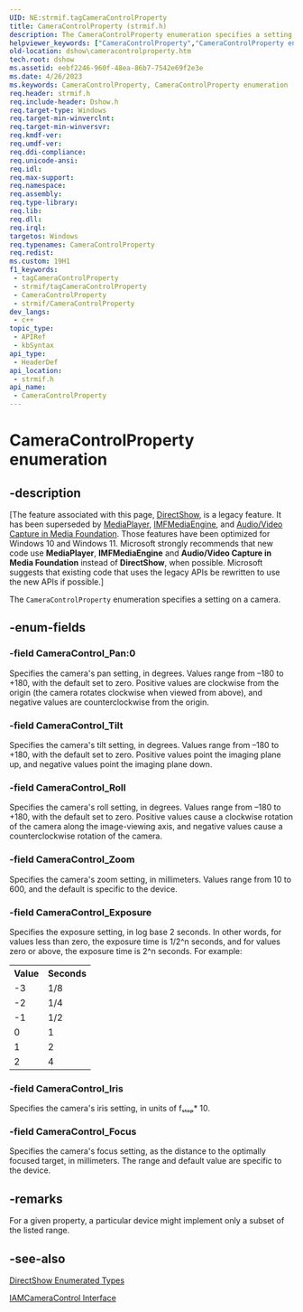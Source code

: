 ```yaml
---
UID: NE:strmif.tagCameraControlProperty
title: CameraControlProperty (strmif.h)
description: The CameraControlProperty enumeration specifies a setting on a camera.
helpviewer_keywords: ["CameraControlProperty","CameraControlProperty enumeration [DirectShow]","CameraControlPropertyEnumeration","CameraControl_Exposure","CameraControl_Focus","CameraControl_Iris","CameraControl_Pan","CameraControl_Roll","CameraControl_Tilt","CameraControl_Zoom","dshow.cameracontrolproperty","strmif/CameraControlProperty","strmif/CameraControl_Exposure","strmif/CameraControl_Focus","strmif/CameraControl_Iris","strmif/CameraControl_Pan","strmif/CameraControl_Roll","strmif/CameraControl_Tilt","strmif/CameraControl_Zoom"]
old-location: dshow\cameracontrolproperty.htm
tech.root: dshow
ms.assetid: eebf2246-960f-48ea-86b7-7542e69f2e3e
ms.date: 4/26/2023
ms.keywords: CameraControlProperty, CameraControlProperty enumeration [DirectShow], CameraControlPropertyEnumeration, CameraControl_Exposure, CameraControl_Focus, CameraControl_Iris, CameraControl_Pan, CameraControl_Roll, CameraControl_Tilt, CameraControl_Zoom, dshow.cameracontrolproperty, strmif/CameraControlProperty, strmif/CameraControl_Exposure, strmif/CameraControl_Focus, strmif/CameraControl_Iris, strmif/CameraControl_Pan, strmif/CameraControl_Roll, strmif/CameraControl_Tilt, strmif/CameraControl_Zoom
req.header: strmif.h
req.include-header: Dshow.h
req.target-type: Windows
req.target-min-winverclnt: 
req.target-min-winversvr: 
req.kmdf-ver: 
req.umdf-ver: 
req.ddi-compliance: 
req.unicode-ansi: 
req.idl: 
req.max-support: 
req.namespace: 
req.assembly: 
req.type-library: 
req.lib: 
req.dll: 
req.irql: 
targetos: Windows
req.typenames: CameraControlProperty
req.redist: 
ms.custom: 19H1
f1_keywords:
 - tagCameraControlProperty
 - strmif/tagCameraControlProperty
 - CameraControlProperty
 - strmif/CameraControlProperty
dev_langs:
 - c++
topic_type:
 - APIRef
 - kbSyntax
api_type:
 - HeaderDef
api_location:
 - strmif.h
api_name:
 - CameraControlProperty
---
```


# CameraControlProperty enumeration


## -description

\[The feature associated with this page, [DirectShow](/windows/win32/directshow/directshow), is a legacy feature. It has been superseded by [MediaPlayer](/uwp/api/Windows.Media.Playback.MediaPlayer), [IMFMediaEngine](/windows/win32/api/mfmediaengine/nn-mfmediaengine-imfmediaengine), and [Audio/Video Capture in Media Foundation](windows/win32/medfound/audio-video-capture-in-media-foundation). Those features have been optimized for Windows 10 and Windows 11. Microsoft strongly recommends that new code use **MediaPlayer**, **IMFMediaEngine** and **Audio/Video Capture in Media Foundation** instead of **DirectShow**, when possible. Microsoft suggests that existing code that uses the legacy APIs be rewritten to use the new APIs if possible.\]

The <code>CameraControlProperty</code> enumeration specifies a setting on a camera.

## -enum-fields

### -field CameraControl_Pan:0

Specifies the camera's pan setting, in degrees. Values range from –180 to +180, with the default set to zero. Positive values are clockwise from the origin (the camera rotates clockwise when viewed from above), and negative values are counterclockwise from the origin.

### -field CameraControl_Tilt

Specifies the camera's tilt setting, in degrees. Values range from –180 to +180, with the default set to zero. Positive values point the imaging plane up, and negative values point the imaging plane down.

### -field CameraControl_Roll

Specifies the camera's roll setting, in degrees. Values range from –180 to +180, with the default set to zero. Positive values cause a clockwise rotation of the camera along the image-viewing axis, and negative values cause a counterclockwise rotation of the camera.

### -field CameraControl_Zoom

Specifies the camera's zoom setting, in millimeters. Values range from 10 to 600, and the default is specific to the device.

### -field CameraControl_Exposure

Specifies the exposure setting, in log base 2 seconds. In other words, for values less than zero, the exposure time is 1/2^n seconds, and for values zero or above, the exposure time is 2^n seconds. For example:

<table>
<tr>
<th>Value
                </th>
<th>Seconds
                </th>
</tr>
<tr>
<td>-3</td>
<td>1/8</td>
</tr>
<tr>
<td>-2</td>
<td>1/4</td>
</tr>
<tr>
<td>-1</td>
<td>1/2</td>
</tr>
<tr>
<td>0</td>
<td>1</td>
</tr>
<tr>
<td>1</td>
<td>2</td>
</tr>
<tr>
<td>2</td>
<td>4</td>
</tr>
</table>

### -field CameraControl_Iris

Specifies the camera's iris setting, in units of fₛₜₒₚ* 10.

### -field CameraControl_Focus

Specifies the camera's focus setting, as the distance to the optimally focused target, in millimeters. The range and default value are specific to the device.

## -remarks

For a given property, a particular device might implement only a subset of the listed range.

## -see-also

<a href="/windows/desktop/DirectShow/directshow-enumerated-types">DirectShow Enumerated Types</a>



<a href="/windows/desktop/api/strmif/nn-strmif-iamcameracontrol">IAMCameraControl Interface</a>
